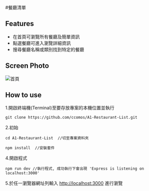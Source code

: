 #餐廳清單

## Features
 - 在首頁可瀏覽所有餐廳及簡單資訊
 - 點選餐廳可進入瀏覽詳細資訊
 - 搜尋餐廳名稱或類別找到特定的餐廳

## Screen Photo
 ![首頁](https://github.com/ccomos/A1-Restaurant-List/tree/master/public/image/main.jpg)

## How to use
1.開啟終端機(Terminal)至要存放專案的本機位置並執行

```
git clone https://github.com/ccomos/A1-Restaurant-List.git
```

2.初始

```
cd A1-Restaurant-List  //切至專案資料夾
```

```
npm install  //安裝套件
```

4.開啟程式

```
npm run dev //執行程式, 成功執行下會出現 'Express is listening on localhost:3000'
```

5.於任一瀏覽器網址列輸入 [http://localhost:3000](http://localhost:3000) 進行瀏覽
